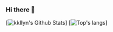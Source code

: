 ### Hi there 👋

<!--
**kkIIun/kkIIun** is a ✨ _special_ ✨ repository because its `README.md` (this file) appears on your GitHub profile.

Here are some ideas to get you started:

- 🔭 I’m currently working on ...
- 🌱 I’m currently learning ...
- 👯 I’m looking to collaborate on ...
- 🤔 I’m looking for help with ...
- 💬 Ask me about ...
- 📫 How to reach me: ...
- 😄 Pronouns: ...
- ⚡ Fun fact: ...
-->
[![kkIIyn's Github Stats](https://github-readme-stats.vercel.app/api?username=kkIIun&show_icons=true&theme=dark)]
[![Top's langs](https://github-readme-stats.vercel.app/api/top-langs/?username=kkIIun&layout=compact)]
